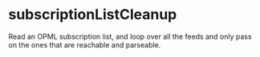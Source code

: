 # subscriptionListCleanup
Read an OPML subscription list, and loop over all the feeds and only pass on the ones that are reachable and parseable.

